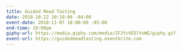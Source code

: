 ```yaml
---
title: Guided Mead Tasting
date: 2018-10-22 10:10:00 -04:00
event-date: 2018-11-07 18:00:00 -05:00
end-time: 10:00pm
giphy-url: https://media.giphy.com/media/ZFJYcVE5lYvWE/giphy.gif
event-url: https://guidedmeadtasting.eventbrite.com
---
```



